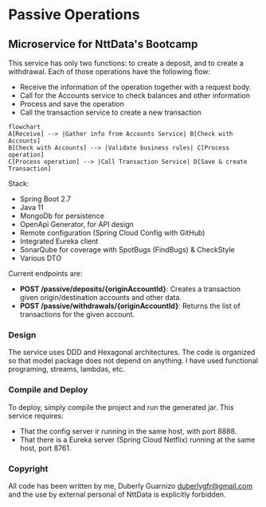 # Passive Operations

## Microservice for NttData's Bootcamp

This service has only two functions: to create a deposit, and to create a withdrawal.
Each of those operations have the following flow:

- Receive the information of the operation together with a request body.
- Call for the Accounts service to check balances and other information
- Process and save the operation
- Call the transaction service to create a new transaction

```mermaid
flowchart
A[Receive] --> |Gather info from Accounts Service| B[Check with Accounts]
B[Check with Accounts] --> |Validate business rules| C[Process operation]
C[Process operation] --> |Call Transaction Service| D[Save & create Transaction]
```

Stack:

- Spring Boot 2.7
- Java 11
- MongoDb for persistence
- OpenApi Generator, for API design
- Remote configuration (Spring Cloud Config with GitHub)
- Integrated Eureka client
- SonarQube for coverage with SpotBugs (FindBugs) & CheckStyle
- Various DTO

Current endpoints are:

- **POST /passive/deposits/{originAccountId}**: Creates a transaction given origin/destination accounts and other data.
- **POST /passive/withdrawals/{originAccountId}**: Returns the list of transactions for the given account.

### Design

The service uses DDD and Hexagonal architectures. The code is organized so that model package does not depend on
anything. I have used functional programing, streams, lambdas, etc.

### Compile and Deploy

To deploy, simply compile the project and run the generated jar. This service requires:

- That the config server ir running in the same host, with port 8888.
- That there is a Eureka server (Spring Cloud Netflix) running at the same host, port 8761.

### Copyright

All code has been written by me, Duberly Guarnizo <duberlygfr@gmail.com> and the use by external personal of NttData is
explicitly forbidden.

